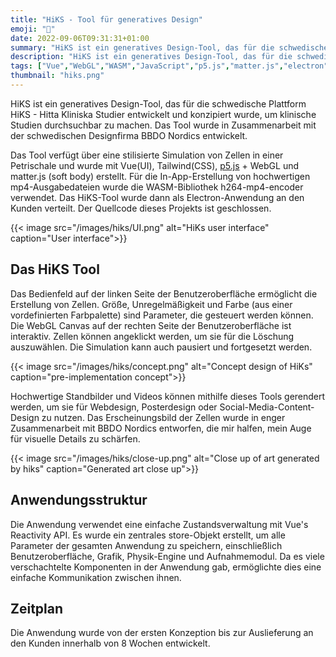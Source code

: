 ```yaml
---
title: "HiKS - Tool für generatives Design"
emoji: "🎴"
date: 2022-09-06T09:31:31+01:00
summary: "HiKS ist ein generatives Design-Tool, das für die schwedische Plattform HiKS - Hitta Kliniska Studier entwickelt und konzipiert wurde, um klinische Studien durchsuchbar zu machen. Das Tool wurde in Zusammenarbeit mit der schwedischen Designfirma BBDO Nordics entwickelt."
description: "HiKS ist ein generatives Design-Tool, das für die schwedische Plattform HiKS - Hitta Kliniska Studier entwickelt und konzipiert wurde, um klinische Studien durchsuchbar zu machen. Das Tool wurde in Zusammenarbeit mit der schwedischen Designfirma BBDO Nordics entwickelt."
tags: ["Vue","WebGL","WASM","JavaScript","p5.js","matter.js","electron"]
thumbnail: "hiks.png"
---
```


HiKS ist ein generatives Design-Tool, das für die schwedische Plattform HiKS - 
Hitta Kliniska Studier entwickelt und konzipiert wurde, um klinische Studien 
durchsuchbar zu machen. Das Tool wurde in Zusammenarbeit mit der schwedischen 
Designfirma BBDO Nordics entwickelt. 

Das Tool verfügt über eine stilisierte 
Simulation von Zellen in einer Petrischale und wurde mit Vue(UI), Tailwind(CSS), 
[p5.js](https://p5js.org) + WebGL und matter.js (soft body) erstellt. Für die 
In-App-Erstellung von hochwertigen mp4-Ausgabedateien wurde die WASM-Bibliothek 
h264-mp4-encoder verwendet. Das HiKS-Tool wurde dann als Electron-Anwendung an 
den Kunden verteilt. Der Quellcode dieses Projekts ist geschlossen.

{{< image 
src="/images/hiks/UI.png"
alt="HiKs user interface"
caption="User interface">}}

## Das HiKS Tool 

Das Bedienfeld auf der linken Seite der Benutzeroberfläche ermöglicht die 
Erstellung von Zellen. Größe, Unregelmäßigkeit und Farbe (aus einer vordefinierten 
Farbpalette) sind Parameter, die gesteuert werden können. Die WebGL Canvas auf 
der rechten Seite der Benutzeroberfläche ist interaktiv. Zellen können angeklickt 
werden, um sie für die Löschung auszuwählen. Die Simulation kann auch pausiert 
und fortgesetzt werden.

{{< image 
src="/images/hiks/concept.png"
alt="Concept design of HiKs"
caption="pre-implementation concept">}}

Hochwertige Standbilder und Videos können mithilfe dieses Tools gerendert werden, 
um sie für Webdesign, Posterdesign oder Social-Media-Content-Design zu nutzen. 
Das Erscheinungsbild der Zellen wurde in enger Zusammenarbeit mit BBDO Nordics 
entworfen, die mir halfen, mein Auge für visuelle Details zu schärfen.

{{< image 
src="/images/hiks/close-up.png"
alt="Close up of art generated by hiks"
caption="Generated art close up">}}


## Anwendungsstruktur
Die Anwendung verwendet eine einfache Zustandsverwaltung mit Vue's Reactivity 
API. Es wurde ein zentrales store-Objekt erstellt, um alle Parameter der gesamten 
Anwendung zu speichern, einschließlich Benutzeroberfläche, Grafik, Physik-Engine 
und Aufnahmemodul. Da es viele verschachtelte Komponenten in der Anwendung gab, 
ermöglichte dies eine einfache Kommunikation zwischen ihnen.

## Zeitplan
Die Anwendung wurde von der ersten Konzeption bis zur Auslieferung an den Kunden 
innerhalb von 8 Wochen entwickelt.
